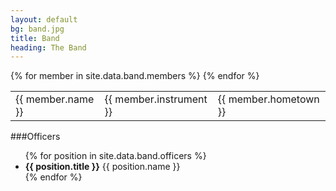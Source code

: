 ```yaml
---
layout: default
bg: band.jpg
title: Band
heading: The Band
---
```

<table class="table">
	<tbody>
		{% for member in site.data.band.members %}	
			<tr>
				<td class="xs-strong">{{ member.name }}</td>
				<td>{{ member.instrument }}</td>
				<td>{{ member.hometown }}</td>
			</tr>
		{% endfor %}
	</tbody>
</table>

###Officers
<ul class="unstyled ul-xs-table">
	{% for position in site.data.band.officers %}
		<li><strong class="inline-h">{{ position.title }}</strong> {{ position.name }}</li>	
	{% endfor %}
</ul>
